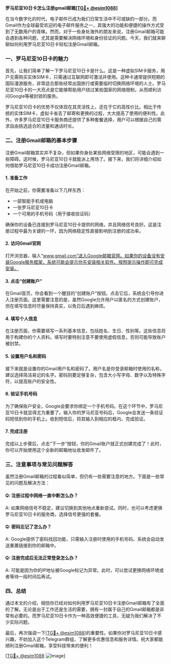 **罗马尼亚10日卡怎么注册gmail邮箱[[TG💪+ @esim1088](https://t.me/s/esim1088)]**

在当今数字化的时代，电子邮件已成为我们日常生活中不可或缺的一部分。而Gmail作为全球最受欢迎的电子邮件服务之一，其强大的功能和便捷的操作方式受到了无数用户的青睐。然而，对于一些身处海外的朋友来说，注册Gmail邮箱可能会遇到各种问题，尤其是需要解决网络环境和身份验证的问题。今天，我们就来聊聊如何利用罗马尼亚10日卡轻松注册Gmail邮箱。

### 一、罗马尼亚10日卡的魅力

首先，让我们简单了解一下罗马尼亚10日卡是什么。这是一种虚拟SIM卡服务，用户无需购买实体SIM卡，只需通过互联网即可激活并使用。这种卡通常提供短期的国际漫游服务，非常适合那些经常出国旅行或需要临时切换网络环境的人士。罗马尼亚10日卡的一大亮点是它能够帮助用户绕过某些国家的网络限制，从而顺利访问Google等被封锁的服务。

罗马尼亚10日卡的优势不仅体现在其灵活性上，还在于它的高性价比。相比于传统的实体SIM卡，虚拟卡省去了邮寄和更换的过程，大大提高了使用的便利性。此外，许多罗马尼亚10日卡服务商还提供了多种套餐选择，用户可以根据自己的需求自由挑选适合的流量和通话时长。

### 二、注册Gmail邮箱的基本步骤

注册Gmail邮箱其实并不复杂，但如果你身处某些网络受限的地区，可能会遇到一些障碍。这时候，罗马尼亚10日卡就能派上用场了。接下来，我们将详细介绍如何借助罗马尼亚10日卡成功注册Gmail邮箱。

#### 1. 准备工作

在开始之前，你需要准备以下几样东西：
- 一部智能手机或电脑
- 一张罗马尼亚10日卡
- 一个可用的手机号码（用于接收验证码）

确保你的设备已连接到罗马尼亚10日卡提供的网络，并且网络信号良好。这是注册过程中最为关键的一环，因为网络稳定性直接影响到注册的成功率。

#### 2. 访问Gmail官网

打开浏览器，输入“www.gmail.com”进入Google邮箱官网。如果你的设备没有安装Google服务框架，系统可能会提示你先安装相关软件。按照提示操作即可完成安装。

#### 3. 点击“创建账户”

在Gmail首页，你会看到一个醒目的“创建账户”按钮。点击它后，系统会引导你进入注册页面。这里需要注意的是，虽然Google允许用户以匿名的方式创建账户，但在填写信息时尽量保持真实，以免日后遇到麻烦。

#### 4. 填写个人信息

在注册页面，你需要填写一系列基本信息，包括姓名、生日、性别等。这些信息将用于构建你的个人资料。填写时要特别注意不要使用虚假信息，否则可能导致账户被封禁。

#### 5. 设置用户名和密码

接下来就是设置你的Gmail用户名和密码了。用户名是你登录邮箱时使用的名称，建议选择简洁易记的名字。密码则要足够复杂，包含大小写字母、数字以及特殊字符，以提高账户的安全性。

#### 6. 验证手机号码

为了确保账户安全，Google会要求你绑定一个手机号码。在这个环节中，罗马尼亚10日卡就显得尤为重要了。输入你的罗马尼亚号码后，Google会发送一条验证码短信到你的手机上。收到短信后，将其输入到相应的框内，完成验证。

#### 7. 完成注册

完成以上步骤后，点击“下一步”按钮，你的Gmail账户就正式创建完成了！此时，你可以开始使用这个全新的邮箱地址收发邮件了。

### 三、注意事项与常见问题解答

虽然注册Gmail邮箱的过程看似简单，但仍有一些需要注意的地方。下面是一些常见的问题及解决方法：

#### Q: 注册过程中网络一直中断怎么办？

A: 如果网络信号不稳定，建议切换到其他地点重新尝试。同时，也可以考虑更换罗马尼亚10日卡的服务商，选择信号更强的套餐。

#### Q: 密码忘记了怎么办？

A: Google提供了密码找回功能，只需输入注册时使用的手机号码，系统会自动发送重置链接到你的邮箱中。

#### Q: 注册完成后无法正常登录怎么办？

A: 可能是因为你的IP地址被Google标记为异常。此时，可以尝试更换网络环境或者等待一段时间后再试。

### 四、总结

通过本文的介绍，相信你已经对如何利用罗马尼亚10日卡注册Gmail邮箱有了全面的了解。无论是出于工作还是生活的需要，拥有一封属于自己的Gmail邮箱都是非常有必要的。而罗马尼亚10日卡作为一种高效便捷的工具，无疑为我们解决了不少实际问题。

最后，再次强调一下[[TG💪+ @esim1088](https://t.me/s/esim1088)]的重要性。如果你对罗马尼亚10日卡感兴趣，不妨加入这个Telegram群组，了解更多优惠信息和服务详情。祝大家都能顺利注册Gmail邮箱，享受科技带来的便利！

[[TG💪+ @esim1088](https://t.me/s/esim1088) ![Image](https://i.postimg.cc/4NQfJmqS/Snipaste-2025-05-13-00-14-12.png)]